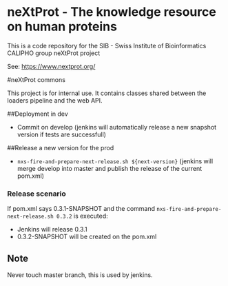 # neXtProt - The knowledge resource on human proteins

This is a code repository for the SIB - Swiss Institute of Bioinformatics CALIPHO group neXtProt project

See: https://www.nextprot.org/

#neXtProt commons

This project is for internal use.
It contains classes shared between the loaders pipeline and the web API.

##Deployment in dev
* Commit on develop (jenkins will automatically release a new snapshot version if tests are successfull)

##Release a new version for the prod
* `nxs-fire-and-prepare-next-release.sh ${next-version}` (jenkins will merge develop into master and publish the release of the current pom.xml) 
 
### Release scenario
If pom.xml says 0.3.1-SNAPSHOT and the command `nxs-fire-and-prepare-next-release.sh 0.3.2` is executed:
* Jenkins will release 0.3.1
* 0.3.2-SNAPSHOT will be created on the pom.xml 


## Note 
Never touch master branch, this is used by jenkins.
